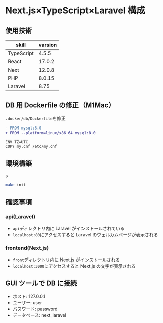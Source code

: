 # Next.js×TypeScript×Laravel 構成

## 使用技術

| skill      | varsion |
| ---------- | ------- |
| TypeScript | 4.5.5   |
| React      | 17.0.2  |
| Next       | 12.0.8  |
| PHP        | 8.0.15  |
| Laravel    | 8.75    |

## DB 用 Dockerfile の修正（M1Mac）

`.docker/db/Dockerfile`を修正

```diff
- FROM mysql:8.0
+ FROM --platform=linux/x86_64 mysql:8.0

ENV TZ=UTC
COPY my.cnf /etc/my.cnf
```

## 環境構築

s

```sh
make init
```

## 確認事項

### api(Laravel)

- `api`ディレクトリ内に Laravel がインストールされている
- `localhost:80`にアクセスすると Laravel のウェルカムページが表示される

### frontend(Next.js)

- `front`ディレクトリ内に Next.js がインストールされる
- `localhost:3000`にアクセスすると Next.js の文字が表示される

## GUI ツールで DB に接続

- ホスト: 127.0.0.1
- ユーザー: user
- パスワード: password
- データベース: next_laravel
